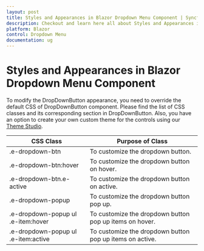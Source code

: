 ```yaml
---
layout: post
title: Styles and Appearances in Blazor Dropdown Menu Component | Syncfusion
description: Checkout and learn here all about Styles and Appearances in Syncfusion Blazor Dropdown Menu component and more.
platform: Blazor
control: Dropdown Menu
documentation: ug
---
```


# Styles and Appearances in Blazor Dropdown Menu Component

To modify the DropDownButton appearance, you need to override the default CSS of DropDownButton component. Please find the list of CSS classes and its corresponding section in DropDownButton. Also, you have an option to create your own custom theme for the controls using our [Theme Studio](https://ej2.syncfusion.com/themestudio/?theme=material).

|CSS Class | Purpose of Class|
|-----|-----|
|.e-dropdown-btn|To customize the dropdown button. |
|.e-dropdown-btn:hover|To customize the dropdown button on hover. |
|.e-dropdown-btn.e-active|To customize the dropdown button on active. |
|.e-dropdown-popup|To customize the dropdown button pop up. |
|.e-dropdown-popup ul .e-item:hover|To customize the dropdown button pop up items on hover. |
|.e-dropdown-popup ul .e-item:active|To customize the dropdown button pop up items on active. |